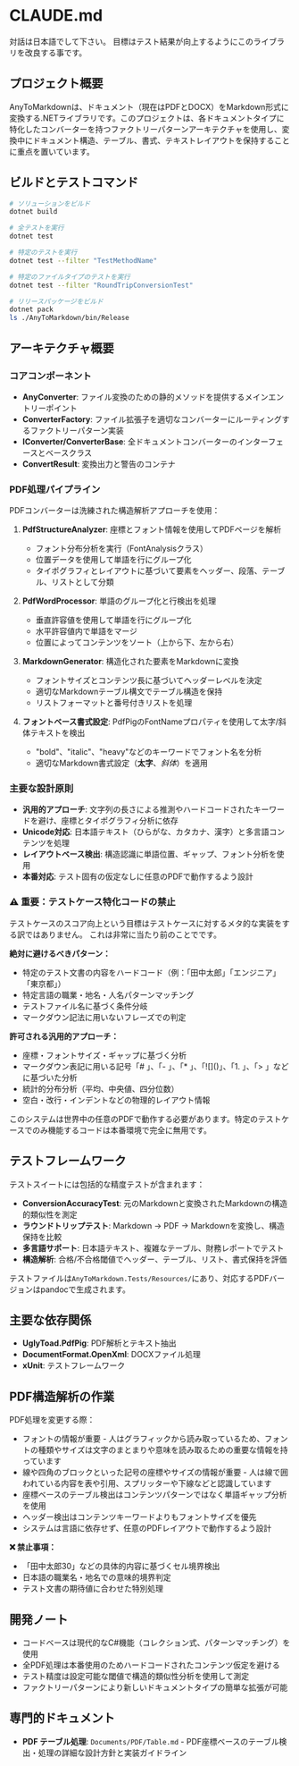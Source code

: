 # CLAUDE.md

対話は日本語でして下さい。
目標はテスト結果が向上するようにこのライブラリを改良する事です。

## プロジェクト概要

AnyToMarkdownは、ドキュメント（現在はPDFとDOCX）をMarkdown形式に変換する.NETライブラリです。このプロジェクトは、各ドキュメントタイプに特化したコンバーターを持つファクトリーパターンアーキテクチャを使用し、変換中にドキュメント構造、テーブル、書式、テキストレイアウトを保持することに重点を置いています。

## ビルドとテストコマンド

```bash
# ソリューションをビルド
dotnet build

# 全テストを実行
dotnet test

# 特定のテストを実行
dotnet test --filter "TestMethodName"

# 特定のファイルタイプのテストを実行
dotnet test --filter "RoundTripConversionTest"

# リリースパッケージをビルド
dotnet pack
ls ./AnyToMarkdown/bin/Release
```

## アーキテクチャ概要

### コアコンポーネント

- **AnyConverter**: ファイル変換のための静的メソッドを提供するメインエントリーポイント
- **ConverterFactory**: ファイル拡張子を適切なコンバーターにルーティングするファクトリーパターン実装
- **IConverter/ConverterBase**: 全ドキュメントコンバーターのインターフェースとベースクラス
- **ConvertResult**: 変換出力と警告のコンテナ

### PDF処理パイプライン

PDFコンバーターは洗練された構造解析アプローチを使用：

1. **PdfStructureAnalyzer**: 座標とフォント情報を使用してPDFページを解析
   - フォント分布分析を実行（FontAnalysisクラス）
   - 位置データを使用して単語を行にグループ化
   - タイポグラフィとレイアウトに基づいて要素をヘッダー、段落、テーブル、リストとして分類

2. **PdfWordProcessor**: 単語のグループ化と行検出を処理
   - 垂直許容値を使用して単語を行にグループ化
   - 水平許容値内で単語をマージ
   - 位置によってコンテンツをソート（上から下、左から右）

3. **MarkdownGenerator**: 構造化された要素をMarkdownに変換
   - フォントサイズとコンテンツ長に基づいてヘッダーレベルを決定
   - 適切なMarkdownテーブル構文でテーブル構造を保持
   - リストフォーマットと番号付きリストを処理

4. **フォントベース書式設定**: PdfPigのFontNameプロパティを使用して太字/斜体テキストを検出
   - "bold"、"italic"、"heavy"などのキーワードでフォント名を分析
   - 適切なMarkdown書式設定（**太字**、*斜体*）を適用

### 主要な設計原則

- **汎用的アプローチ**: 文字列の長さによる推測やハードコードされたキーワードを避け、座標とタイポグラフィ分析に依存
- **Unicode対応**: 日本語テキスト（ひらがな、カタカナ、漢字）と多言語コンテンツを処理
- **レイアウトベース検出**: 構造認識に単語位置、ギャップ、フォント分析を使用
- **本番対応**: テスト固有の仮定なしに任意のPDFで動作するよう設計

### ⚠️ 重要：テストケース特化コードの禁止

テストケースのスコア向上という目標はテストケースに対するメタ的な実装をする訳ではありません。
これは非常に当たり前のことでです。

**絶対に避けるべきパターン：**
- 特定のテスト文書の内容をハードコード（例：「田中太郎」「エンジニア」「東京都」）
- 特定言語の職業・地名・人名パターンマッチング
- テストファイル名に基づく条件分岐
- マークダウン記法に用いないフレーズでの判定

**許可される汎用的アプローチ：**
- 座標・フォントサイズ・ギャップに基づく分析
- マークダウン表記に用いる記号「# 」、「- 」、「* 」、「!\[]()」、「1. 」、「> 」などに基づいた分析
- 統計的分布分析（平均、中央値、四分位数）
- 空白・改行・インデントなどの物理的レイアウト情報

このシステムは世界中の任意のPDFで動作する必要があります。特定のテストケースでのみ機能するコードは本番環境で完全に無用です。

## テストフレームワーク

テストスイートには包括的な精度テストが含まれます：

- **ConversionAccuracyTest**: 元のMarkdownと変換されたMarkdownの構造的類似性を測定
- **ラウンドトリップテスト**: Markdown → PDF → Markdownを変換し、構造保持を比較
- **多言語サポート**: 日本語テキスト、複雑なテーブル、財務レポートでテスト
- **構造解析**: 合格/不合格閾値でヘッダー、テーブル、リスト、書式保持を評価

テストファイルは`AnyToMarkdown.Tests/Resources/`にあり、対応するPDFバージョンはpandocで生成されます。

## 主要な依存関係

- **UglyToad.PdfPig**: PDF解析とテキスト抽出
- **DocumentFormat.OpenXml**: DOCXファイル処理
- **xUnit**: テストフレームワーク

## PDF構造解析の作業

PDF処理を変更する際：
- フォントの情報が重要 - 人はグラフィックから読み取っているため、フォントの種類やサイズは文字のまとまりや意味を読み取るための重要な情報を持っています
- 線や四角のブロックといった記号の座標やサイズの情報が重要 - 人は線で囲われている内容を表や引用、スプリッターや下線などと認識しています
- 座標ベースのテーブル検出はコンテンツパターンではなく単語ギャップ分析を使用
- ヘッダー検出はコンテンツキーワードよりもフォントサイズを優先
- システムは言語に依存せず、任意のPDFレイアウトで動作するよう設計

**❌ 禁止事項：**
- 「田中太郎30」などの具体的内容に基づくセル境界検出
- 日本語の職業名・地名での意味的境界判定
- テスト文書の期待値に合わせた特別処理

## 開発ノート

- コードベースは現代的なC#機能（コレクション式、パターンマッチング）を使用
- 全PDF処理は本番使用のためハードコードされたコンテンツ仮定を避ける
- テスト精度は設定可能な閾値で構造的類似性分析を使用して測定
- ファクトリーパターンにより新しいドキュメントタイプの簡単な拡張が可能

## 専門的ドキュメント

- **PDF テーブル処理**: `Documents/PDF/Table.md` - PDF座標ベースのテーブル検出・処理の詳細な設計方針と実装ガイドライン